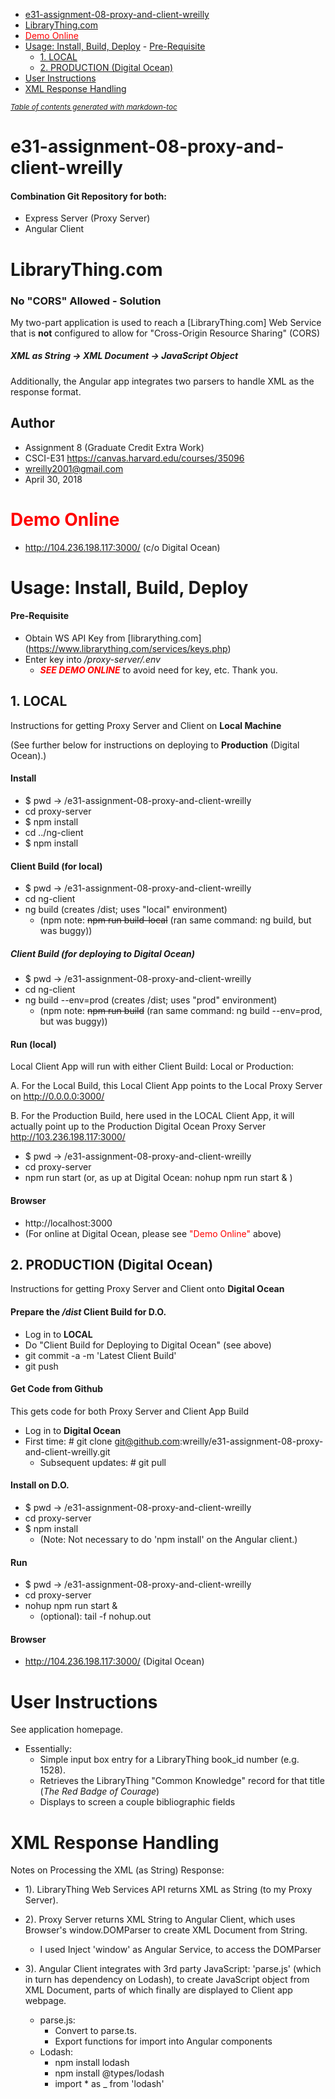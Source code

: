 - [e31-assignment-08-proxy-and-client-wreilly](#e31-assignment-08-proxy-and-client-wreilly)
- [LibraryThing.com](#librarythingcom)
- [<span style="color:red">Demo Online</span>](#-span-style--color-red--demo-online--span-)
- [Usage: Install, Build, Deploy](#usage--install--build--deploy)
      - [Pre-Requisite](#pre-requisite)
  * [1. LOCAL](#1-local)
  * [2. PRODUCTION (Digital Ocean)](#2-production--digital-ocean-)
- [User Instructions](#user-instructions)
- [XML Response Handling](#xml-response-handling)

<small><i><a href='http://ecotrust-canada.github.io/markdown-toc/'>Table of contents generated with markdown-toc</a></i></small>





# e31-assignment-08-proxy-and-client-wreilly

#### Combination Git Repository for both:
* Express Server (Proxy Server)
* Angular Client

# LibraryThing.com

### No "CORS" Allowed - Solution

My two-part application is used to reach a [LibraryThing.com] Web Service that is **not** configured to allow for "Cross-Origin Resource Sharing" (CORS)

##### XML as String -> XML Document -> JavaScript Object
Additionally, the Angular app integrates two parsers to handle XML as the response format.

## Author
- Assignment 8 (Graduate Credit Extra Work)
- CSCI-E31 https://canvas.harvard.edu/courses/35096
- wreilly2001@gmail.com
- April 30, 2018

# <span style="color:red">Demo Online</span>
- http://104.236.198.117:3000/ (c/o Digital Ocean)

# Usage: Install, Build, Deploy

#### Pre-Requisite
- Obtain WS API Key from [librarything.com] (https://www.librarything.com/services/keys.php)
- Enter key into _/proxy-server/.env_
  - <span style="color:red">__*SEE DEMO ONLINE*__</span> to avoid need for key, etc. Thank you.


## 1. LOCAL
Instructions for getting Proxy Server and Client on __Local Machine__

(See further below for instructions on deploying to __Production__ (Digital Ocean).)

#### Install
- $ pwd -> /e31-assignment-08-proxy-and-client-wreilly
- cd proxy-server
- $ npm install
- cd ../ng-client
- $ npm install

#### Client Build (for local)
- $ pwd -> /e31-assignment-08-proxy-and-client-wreilly
- cd ng-client
- ng build  (creates /dist; uses "local" environment)
  - (npm note: ~~npm run build-local~~   (ran same command: ng build, but was buggy))

##### Client Build (for deploying to Digital Ocean)
- $ pwd -> /e31-assignment-08-proxy-and-client-wreilly
- cd ng-client
- ng build --env=prod (creates /dist; uses "prod" environment)
  - (npm note: ~~npm run build~~ (ran same command: ng build --env=prod, but was buggy))


#### Run (local)

Local Client App will run with either Client Build: Local or Production:

A. For the Local Build, this Local Client App points to
the Local Proxy Server on http://0.0.0.0:3000/

B. For the Production Build, here used in the LOCAL Client App, it will actually point up to the Production Digital Ocean Proxy Server http://103.236.198.117:3000/


- $ pwd -> /e31-assignment-08-proxy-and-client-wreilly
- cd proxy-server
- npm run start (or, as up at Digital Ocean: nohup npm run start & )

#### Browser
- http://localhost:3000
- (For online at Digital Ocean, please see <span style="color:red">"Demo Online"</span> above)

## 2. PRODUCTION (Digital Ocean)
Instructions for getting Proxy Server and Client onto __Digital Ocean__

#### Prepare the _/dist_ Client Build for D.O.
- Log in to __LOCAL__
- Do "Client Build for Deploying to Digital Ocean" (see above)
- git commit -a -m 'Latest Client Build'
- git push

#### Get Code from Github
This gets code for both Proxy Server and Client App Build
- Log in to __Digital Ocean__
- First time: # git clone git@github.com:wreilly/e31-assignment-08-proxy-and-client-wreilly.git
  - Subsequent updates: # git pull

#### Install on D.O.
- $ pwd -> /e31-assignment-08-proxy-and-client-wreilly
- cd proxy-server
- $ npm install
  - (Note: Not necessary to do 'npm install' on the Angular client.)

#### Run
- $ pwd -> /e31-assignment-08-proxy-and-client-wreilly
- cd proxy-server
- nohup npm run start &
  - (optional): tail -f nohup.out

#### Browser
- http://104.236.198.117:3000/ (Digital Ocean)


# User Instructions
See application homepage.

- Essentially:
  - Simple input box entry for a LibraryThing book_id number (e.g. 1528).
  - Retrieves the LibraryThing "Common Knowledge" record for that title (_The Red Badge of Courage_)
  - Displays to screen a couple bibliographic fields

# XML Response Handling
Notes on Processing the XML (as String) Response:

- 1). LibraryThing Web Services API returns XML as String (to my Proxy Server).

- 2). Proxy Server returns XML String to Angular Client, which uses Browser's window.DOMParser to create XML Document from String.
  - I used Inject 'window' as Angular Service, to access the DOMParser

- 3). Angular Client integrates with 3rd party JavaScript: 'parse.js' (which in turn has dependency on Lodash), to create JavaScript object from XML Document, parts of which finally are displayed to Client app webpage.
  - parse.js:
    - Convert to parse.ts.
    - Export functions for import into Angular components
  - Lodash:
    - npm install lodash
    - npm install @types/lodash
    - import * as _ from 'lodash'